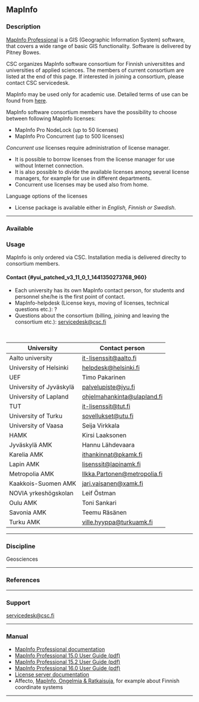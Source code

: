 ## MapInfo

### Description

[MapInfo  Professional]  is  a  GIS  (Geographic  Information  System)
software,    that    covers    a    wide   range    of    basic    GIS
functionality. Software is delivered by Pitney Bowes.

CSC organizes  MapInfo software  consortium for  Finnish universitites
and  universities   of  applied  sciences.  The   members  of  current
consortium  are listed  at  the end  of this  page.  If interested  in
joining a consortium, please contact CSC servicedesk.

MapInfo may be  used only for academic use. Detailed  terms of use can
be found from [here].

MapInfo  software consortium  members have  the possibility  to choose
between following MapInfo licenses:

-   MapInfo Pro NodeLock (up to 50 licenses)
-   MapInfo Pro Concurrent (up to 500 licenses)

*Concurrent use* licenses require administration of license manager.

-   It is possible to borrow licenses from the license manager for use
    without Internet connection.
-   It is also possible to divide the available licenses among several
    license managers, for example for use in different departments.
-   Concurrent use licenses may be used also from home.

  
Language options of the licenses

-    License  package is  available  either  in *English,  Finnish  or
    Swedish*.

------------------------------------------------------------------------

### Available

### Usage

MapInfo  is only  ordered  via CSC.  Installation  media is  delivered
direclty to consortium members.

#### Contact {#yui_patched_v3_11_0_1_1441350273768_960}

-   <span id="yui_patched_v3_11_0_1_1399989900795_509">Each university
    has its  own MapInfo  contact person,  for students  and personnel
    she/he is the first point of contact.</span>
-    MapInfo-helpdesk (License  keys,  moving  of licenses,  technical
    questions etc.): ?
-   <span id="yui_patched_v3_11_0_1_1441350273768_968">Questions about
    the consortium (billing, joining and leaving the consortium etc.):
    servicedesk@csc.fi</span>

 

| University | Contact person |
|-----------------------------------------------|------------------------------|
| Aalto university | it-lisenssit@aalto.fi |
| University of Helsinki | helpdesk@helsinki.fi |
| UEF | Timo Pakarinen |
| University of Jyväskylä | palvelupiste@jyu.fi |
| <span class="st">University of Lapland</span> | ohjelmahankinta@ulapland.fi |
| TUT | it-lisenssit@tut.fi |
| University of Turku | sovellukset@utu.fi |
| University of Vaasa | Seija Virkkala |
| HAMK | Kirsi Laaksonen |
| Jyväskylä AMK | Hannu Lähdevaara |
| Karelia AMK | ithankinnat@pkamk.fi |
| Lapin AMK | lisenssit@lapinamk.fi |
| Metropolia AMK | Ilkka.Partonen@metropolia.fi |
| Kaakkois-Suomen AMK | jari.vaisanen@xamk.fi |
| NOVIA yrkeshögskolan | Leif Östman |
| Oulu AMK | Toni Sankari |
| Savonia AMK | Teemu Räsänen |
| Turku AMK | ville.hyyppa@turkuamk.fi |

------------------------------------------------------------------------

### Discipline

Geosciences  

------------------------------------------------------------------------

### References

------------------------------------------------------------------------

### Support

servicedesk@csc.fi

------------------------------------------------------------------------

### Manual

-   [MapInfo Professional documentation]
-   [MapInfo Professional 15.0 User Guide (pdf)]
-   [MapInfo Professional 15.2 User Guide (pdf)]
-   [MapInfo Professional 16.0 User Guide (pdf)]
-   [License server documentation]
-    Affecto,  [MapInfo, Ongelmia  &  Ratkaisuja],  for example  about
    Finnish coordinate systems

------------------------------------------------------------------------

  [MapInfo Professional]: http://www.mapinfo.com/product/mapinfo-professional/
  [here]: http://www.pb.com/license-terms-of-use/education-end-user-license-agreement.shtml
  [MapInfo Professional documentation]: http://www.pbinsight.com/support/product-documentation/details/mapinfo-pro
  [MapInfo Professional 15.0 User Guide (pdf)]: http://reference.mapinfo.com/software/mapinfo_pro/english/15.0/MapInfoProUserGuide.pdf
  [MapInfo Professional 15.2 User Guide (pdf)]: http://reference.mapinfo.com/software/mapinfo_pro/english/15.2/MapInfoProUserGuide.pdf
  [MapInfo Professional 16.0 User Guide (pdf)]: http://reference1.mapinfo.com/software/mapinfo_pro/english/16.0/MapInfoProUserGuide.pdf
  [License server documentation]: http://www.pbinsight.com/support/product-downloads/item/mapinfo-license-server-utility-v4.7
  [MapInfo, Ongelmia & Ratkaisuja]: http://www.affecto.fi/Ratkaisut/Yllapito-ja-tukipalvelut/MapInfo/Ongelmia-Ratkaisuja
